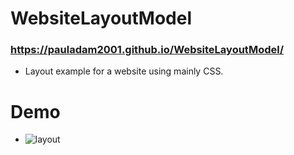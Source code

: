 # WebsiteLayoutModel
### https://pauladam2001.github.io/WebsiteLayoutModel/

- Layout example for a website using mainly CSS.
# Demo
- ![layout](https://user-images.githubusercontent.com/72084877/140656793-9fa768d2-a1ec-4007-9d34-d5ff0e2a8e1c.png)

